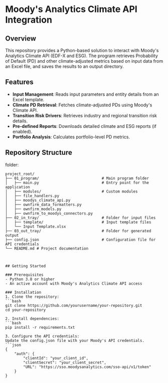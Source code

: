 # Moody's Analytics Climate API Integration

## Overview
This repository provides a Python-based solution to interact with Moody's Analytics Climate API (EDF-X and ESG). The program retrieves Probability of Default (PD) and other climate-adjusted metrics based on input data from an Excel file, and saves the results to an output directory.

## Features
- **Input Management**: Reads input parameters and entity details from an Excel template.
- **Climate PD Retrieval**: Fetches climate-adjusted PDs using Moody's Climate API.
- **Transition Risk Drivers**: Retrieves industry and regional transition risk details.
- **Pre-defined Reports**: Downloads detailed climate and ESG reports (if enabled).
- **Portfolio Analysis**: Calculates portfolio-level PD metrics.

## Repository Structure
folder:
   ```
   project_root/
   ├── 01_program/                            # Main program folder 
   │   ├── main.py                            # Entry point for the application 
   │   ├── modules/                           # Custom modules 
   │   ├── file_handlers.py 
   │   ├── moodys_climate_api.py 
   │   ├── ownfirm_data_formatters.py 
   │   ├── ownfirm_models.py 
   │   ├── ownfirm_to_moodys_connectors.py 
   ├── 02_in_tray/                            # Folder for input files 
   │   ├── template/                          # Input template files 
   │   └── Input Template.xlsx 
   ├── 03_out_tray/                           # Folder for generated output 
   ├── config.json                            # Configuration file for API credentials 
   └── README.md # Project documentation



## Getting Started

### Prerequisites
- Python 3.8 or higher
- An active account with Moody's Analytics Climate API access

### Installation
1. Clone the repository:
   ```bash
   git clone https://github.com/yourusername/your-repository.git
   cd your-repository

2. Install dependencies:
   ```bash
   pip install -r requirements.txt

3. Configure the API credentials:
Update the config.json file with your Moody's API credentials.
   ```json
   {
       "auth": {
           "clientId": "your_client_id",
           "clientSecret": "your_client_secret",
           "URL": "https://sso.moodysanalytics.com/sso-api/v1/token"
       }
   }
